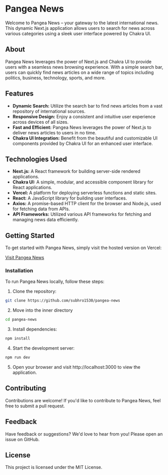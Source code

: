 # Pangea News

Welcome to Pangea News – your gateway to the latest international news. This dynamic Next.js application allows users to search for news across various categories using a sleek user interface powered by Chakra UI.

## About

Pangea News leverages the power of Next.js and Chakra UI to provide users with a seamless news browsing experience. With a simple search bar, users can quickly find news articles on a wide range of topics including politics, business, technology, sports, and more.

## Features

- **Dynamic Search:** Utilize the search bar to find news articles from a vast repository of international sources.
- **Responsive Design:** Enjoy a consistent and intuitive user experience across devices of all sizes.
- **Fast and Efficient:** Pangea News leverages the power of Next.js to deliver news articles to users in no time.
- **Chakra UI Integration:** Benefit from the beautiful and customizable UI components provided by Chakra UI for an enhanced user interface.

## Technologies Used

- **Next.js:** A React framework for building server-side rendered applications.
- **Chakra UI:** A simple, modular, and accessible component library for React applications.
- **Vercel:** A platform for deploying serverless functions and static sites.
- **React:** A JavaScript library for building user interfaces.
- **Axios:** A promise-based HTTP client for the browser and Node.js, used for fetching data from APIs.
- **API Frameworks:** Utilized various API frameworks for fetching and managing news data efficiently.

## Getting Started

To get started with Pangea News, simply visit the hosted version on Vercel:

[Visit Pangea News](https://pangeanews.vercel.app/)

### Installation

To run Pangea News locally, follow these steps:

1. Clone the repository:

```bash
git clone https://github.com/subhro1530/pangea-news
```

2. Move into the inner directory
```bash
cd pangea-news
```

3.  Install dependencies:
```bash
npm install
```

4.    Start the development server:
```bash
npm run dev
```

5.  Open your browser and visit http://localhost:3000 to view the application.

## Contributing
Contributions are welcome! If you'd like to contribute to Pangea News, feel free to submit a pull request.

## Feedback
Have feedback or suggestions? We'd love to hear from you! Please open an issue on GitHub.

## License
This project is licensed under the MIT License.


